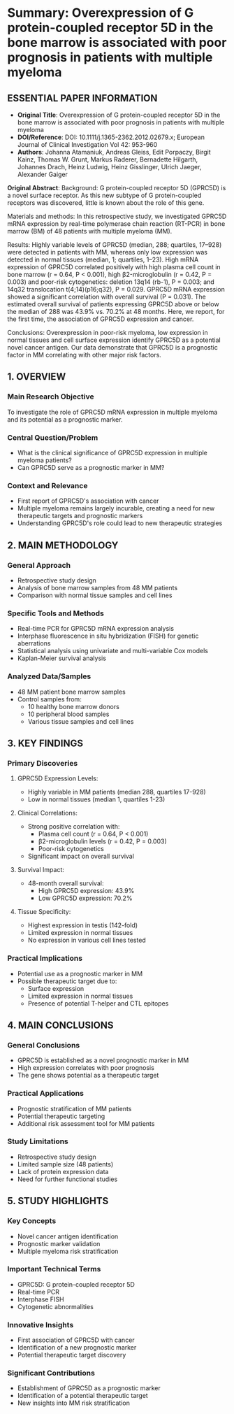 # Summary: Overexpression of G protein-coupled receptor 5D in the bone marrow is associated with poor prognosis in patients with multiple myeloma

## ESSENTIAL PAPER INFORMATION
- **Original Title**: Overexpression of G protein-coupled receptor 5D in the bone marrow is associated with poor prognosis in patients with multiple myeloma
- **DOI/Reference**: DOI: 10.1111/j.1365-2362.2012.02679.x; European Journal of Clinical Investigation Vol 42: 953-960
- **Authors**: Johanna Atamaniuk, Andreas Gleiss, Edit Porpaczy, Birgit Kainz, Thomas W. Grunt, Markus Raderer, Bernadette Hilgarth, Johannes Drach, Heinz Ludwig, Heinz Gisslinger, Ulrich Jaeger, Alexander Gaiger

**Original Abstract**:
Background: G protein-coupled receptor 5D (GPRC5D) is a novel surface receptor. As this new subtype of G protein-coupled receptors was discovered, little is known about the role of this gene.

Materials and methods: In this retrospective study, we investigated GPRC5D mRNA expression by real-time polymerase chain reaction (RT-PCR) in bone marrow (BM) of 48 patients with multiple myeloma (MM).

Results: Highly variable levels of GPRC5D (median, 288; quartiles, 17–928) were detected in patients with MM, whereas only low expression was detected in normal tissues (median, 1; quartiles, 1–23). High mRNA expression of GPRC5D correlated positively with high plasma cell count in bone marrow (r = 0.64, P < 0.001), high β2-microglobulin (r = 0.42, P = 0.003) and poor-risk cytogenetics: deletion 13q14 (rb-1), P = 0.003; and 14q32 translocation t(4;14)(p16;q32), P = 0.029. GPRC5D mRNA expression showed a significant correlation with overall survival (P = 0.031). The estimated overall survival of patients expressing GPRC5D above or below the median of 288 was 43.9% vs. 70.2% at 48 months. Here, we report, for the first time, the association of GPRC5D expression and cancer.

Conclusions: Overexpression in poor-risk myeloma, low expression in normal tissues and cell surface expression identify GPRC5D as a potential novel cancer antigen. Our data demonstrate that GPRC5D is a prognostic factor in MM correlating with other major risk factors.

## 1. OVERVIEW
### Main Research Objective
To investigate the role of GPRC5D mRNA expression in multiple myeloma and its potential as a prognostic marker.

### Central Question/Problem
- What is the clinical significance of GPRC5D expression in multiple myeloma patients?
- Can GPRC5D serve as a prognostic marker in MM?

### Context and Relevance
- First report of GPRC5D's association with cancer
- Multiple myeloma remains largely incurable, creating a need for new therapeutic targets and prognostic markers
- Understanding GPRC5D's role could lead to new therapeutic strategies

## 2. MAIN METHODOLOGY
### General Approach
- Retrospective study design
- Analysis of bone marrow samples from 48 MM patients
- Comparison with normal tissue samples and cell lines

### Specific Tools and Methods
- Real-time PCR for GPRC5D mRNA expression analysis
- Interphase fluorescence in situ hybridization (FISH) for genetic aberrations
- Statistical analysis using univariate and multi-variable Cox models
- Kaplan-Meier survival analysis

### Analyzed Data/Samples
- 48 MM patient bone marrow samples
- Control samples from:
  * 10 healthy bone marrow donors
  * 10 peripheral blood samples
  * Various tissue samples and cell lines

## 3. KEY FINDINGS
### Primary Discoveries
1. GPRC5D Expression Levels:
   - Highly variable in MM patients (median 288, quartiles 17-928)
   - Low in normal tissues (median 1, quartiles 1-23)

2. Clinical Correlations:
   - Strong positive correlation with:
     * Plasma cell count (r = 0.64, P < 0.001)
     * β2-microglobulin levels (r = 0.42, P = 0.003)
     * Poor-risk cytogenetics
   - Significant impact on overall survival

3. Survival Impact:
   - 48-month overall survival:
     * High GPRC5D expression: 43.9%
     * Low GPRC5D expression: 70.2%

4. Tissue Specificity:
   - Highest expression in testis (142-fold)
   - Limited expression in normal tissues
   - No expression in various cell lines tested

### Practical Implications
- Potential use as a prognostic marker in MM
- Possible therapeutic target due to:
  * Surface expression
  * Limited expression in normal tissues
  * Presence of potential T-helper and CTL epitopes

## 4. MAIN CONCLUSIONS
### General Conclusions
- GPRC5D is established as a novel prognostic marker in MM
- High expression correlates with poor prognosis
- The gene shows potential as a therapeutic target

### Practical Applications
- Prognostic stratification of MM patients
- Potential therapeutic targeting
- Additional risk assessment tool for MM patients

### Study Limitations
- Retrospective study design
- Limited sample size (48 patients)
- Lack of protein expression data
- Need for further functional studies

## 5. STUDY HIGHLIGHTS
### Key Concepts
- Novel cancer antigen identification
- Prognostic marker validation
- Multiple myeloma risk stratification

### Important Technical Terms
- GPRC5D: G protein-coupled receptor 5D
- Real-time PCR
- Interphase FISH
- Cytogenetic abnormalities

### Innovative Insights
- First association of GPRC5D with cancer
- Identification of a new prognostic marker
- Potential therapeutic target discovery

### Significant Contributions
- Establishment of GPRC5D as a prognostic marker
- Identification of a potential therapeutic target
- New insights into MM risk stratification